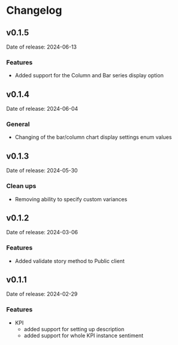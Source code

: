 # Changelog

## v0.1.5

Date of release: 2024-06-13

### Features

- Added support for the Column and Bar series display option

## v0.1.4

Date of release: 2024-06-04

### General

- Changing of the bar/column chart display settings enum values

## v0.1.3

Date of release: 2024-05-30

### Clean ups

- Removing ability to specify custom variances

## v0.1.2

Date of release: 2024-03-06

### Features

- Added validate story method to Public client

## v0.1.1

Date of release: 2024-02-29

### Features

- KPI
    - added support for setting up description
    - added support for whole KPI instance sentiment
